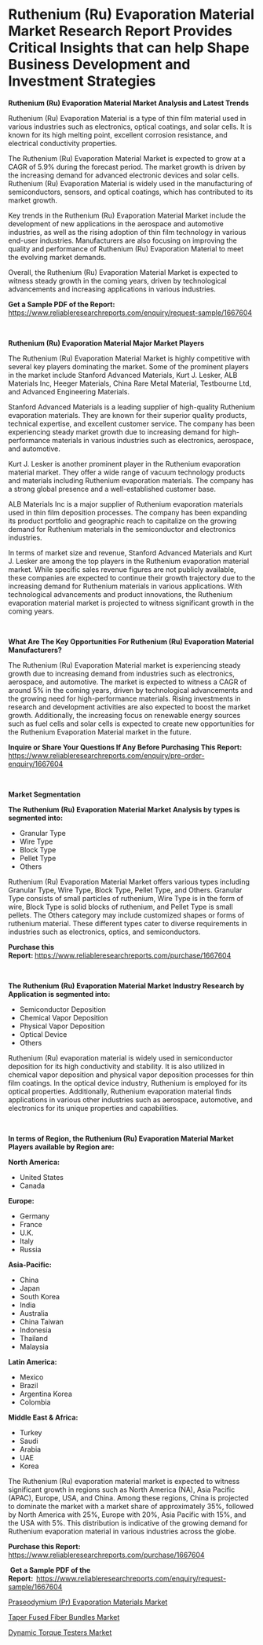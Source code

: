 <p><h1>Ruthenium (Ru) Evaporation Material Market Research Report Provides Critical Insights that can help Shape Business Development and Investment Strategies</h1></p><p><strong>Ruthenium (Ru) Evaporation Material Market Analysis and Latest Trends</strong></p>
<p><p>Ruthenium (Ru) Evaporation Material is a type of thin film material used in various industries such as electronics, optical coatings, and solar cells. It is known for its high melting point, excellent corrosion resistance, and electrical conductivity properties.</p><p>The Ruthenium (Ru) Evaporation Material Market is expected to grow at a CAGR of 5.9% during the forecast period. The market growth is driven by the increasing demand for advanced electronic devices and solar cells. Ruthenium (Ru) Evaporation Material is widely used in the manufacturing of semiconductors, sensors, and optical coatings, which has contributed to its market growth.</p><p>Key trends in the Ruthenium (Ru) Evaporation Material Market include the development of new applications in the aerospace and automotive industries, as well as the rising adoption of thin film technology in various end-user industries. Manufacturers are also focusing on improving the quality and performance of Ruthenium (Ru) Evaporation Material to meet the evolving market demands.</p><p>Overall, the Ruthenium (Ru) Evaporation Material Market is expected to witness steady growth in the coming years, driven by technological advancements and increasing applications in various industries.</p></p>
<p><strong>Get a Sample PDF of the Report:&nbsp;</strong> <a href="https://www.reliableresearchreports.com/enquiry/request-sample/1667604">https://www.reliableresearchreports.com/enquiry/request-sample/1667604</a></p>
<p>&nbsp;</p>
<p><strong>Ruthenium (Ru) Evaporation Material Major Market Players</strong></p>
<p><p>The Ruthenium (Ru) Evaporation Material Market is highly competitive with several key players dominating the market. Some of the prominent players in the market include Stanford Advanced Materials, Kurt J. Lesker, ALB Materials Inc, Heeger Materials, China Rare Metal Material, Testbourne Ltd, and Advanced Engineering Materials.</p><p>Stanford Advanced Materials is a leading supplier of high-quality Ruthenium evaporation materials. They are known for their superior quality products, technical expertise, and excellent customer service. The company has been experiencing steady market growth due to increasing demand for high-performance materials in various industries such as electronics, aerospace, and automotive.</p><p>Kurt J. Lesker is another prominent player in the Ruthenium evaporation material market. They offer a wide range of vacuum technology products and materials including Ruthenium evaporation materials. The company has a strong global presence and a well-established customer base.</p><p>ALB Materials Inc is a major supplier of Ruthenium evaporation materials used in thin film deposition processes. The company has been expanding its product portfolio and geographic reach to capitalize on the growing demand for Ruthenium materials in the semiconductor and electronics industries.</p><p>In terms of market size and revenue, Stanford Advanced Materials and Kurt J. Lesker are among the top players in the Ruthenium evaporation material market. While specific sales revenue figures are not publicly available, these companies are expected to continue their growth trajectory due to the increasing demand for Ruthenium materials in various applications. With technological advancements and product innovations, the Ruthenium evaporation material market is projected to witness significant growth in the coming years.</p></p>
<p>&nbsp;</p>
<p><strong>What Are The Key Opportunities For Ruthenium (Ru) Evaporation Material Manufacturers?</strong></p>
<p><p>The Ruthenium (Ru) Evaporation Material market is experiencing steady growth due to increasing demand from industries such as electronics, aerospace, and automotive. The market is expected to witness a CAGR of around 5% in the coming years, driven by technological advancements and the growing need for high-performance materials. Rising investments in research and development activities are also expected to boost the market growth. Additionally, the increasing focus on renewable energy sources such as fuel cells and solar cells is expected to create new opportunities for the Ruthenium Evaporation Material market in the future.</p></p>
<p><strong>Inquire or Share Your Questions If Any Before Purchasing This Report:</strong> <a href="https://www.reliableresearchreports.com/enquiry/pre-order-enquiry/1667604">https://www.reliableresearchreports.com/enquiry/pre-order-enquiry/1667604</a></p>
<p>&nbsp;</p>
<p><strong>Market Segmentation</strong></p>
<p><strong>The Ruthenium (Ru) Evaporation Material Market Analysis by types is segmented into:</strong></p>
<p><ul><li>Granular Type</li><li>Wire Type</li><li>Block Type</li><li>Pellet Type</li><li>Others</li></ul></p>
<p><p>Ruthenium (Ru) Evaporation Material Market offers various types including Granular Type, Wire Type, Block Type, Pellet Type, and Others. Granular Type consists of small particles of ruthenium, Wire Type is in the form of wire, Block Type is solid blocks of ruthenium, and Pellet Type is small pellets. The Others category may include customized shapes or forms of ruthenium material. These different types cater to diverse requirements in industries such as electronics, optics, and semiconductors.</p></p>
<p><strong>Purchase this Report:&nbsp;</strong><a href="https://www.reliableresearchreports.com/purchase/1667604">https://www.reliableresearchreports.com/purchase/1667604</a></p>
<p>&nbsp;</p>
<p><strong>The Ruthenium (Ru) Evaporation Material Market Industry Research by Application is segmented into:</strong></p>
<p><ul><li>Semiconductor Deposition</li><li>Chemical Vapor Deposition</li><li>Physical Vapor Deposition</li><li>Optical Device</li><li>Others</li></ul></p>
<p><p>Ruthenium (Ru) evaporation material is widely used in semiconductor deposition for its high conductivity and stability. It is also utilized in chemical vapor deposition and physical vapor deposition processes for thin film coatings. In the optical device industry, Ruthenium is employed for its optical properties. Additionally, Ruthenium evaporation material finds applications in various other industries such as aerospace, automotive, and electronics for its unique properties and capabilities.</p></p>
<p>&nbsp;</p>
<p><strong>In terms of Region, the Ruthenium (Ru) Evaporation Material Market Players available by Region are:</strong></p>
<p>
    <p> <strong> North America: </strong>
        <ul>
            <li>United States</li>
            <li>Canada</li>
        </ul>
        </p> 
    <p> <strong> Europe: </strong>
        <ul>
            <li>Germany</li>
            <li>France</li>
            <li>U.K.</li>
            <li>Italy</li>
            <li>Russia</li>
        </ul>
        </p> 
    <p> <strong> Asia-Pacific: </strong>
        <ul>
            <li>China</li>
            <li>Japan</li>
            <li>South Korea</li>
            <li>India</li>
            <li>Australia</li>
            <li>China Taiwan</li>
            <li>Indonesia</li>
            <li>Thailand</li>
            <li>Malaysia</li>
        </ul>
        </p> 
    <p> <strong> Latin America: </strong>
        <ul>
            <li>Mexico</li>
            <li>Brazil</li>
            <li>Argentina Korea</li>
            <li>Colombia</li>
        </ul>
        </p> 
    <p> <strong> Middle East & Africa: </strong>
        <ul>
            <li>Turkey</li>
            <li>Saudi</li>
            <li>Arabia</li>
            <li>UAE</li>
            <li>Korea</li>
        </ul>
    </p>
    </p>
<p><p>The Ruthenium (Ru) evaporation material market is expected to witness significant growth in regions such as North America (NA), Asia Pacific (APAC), Europe, USA, and China. Among these regions, China is projected to dominate the market with a market share of approximately 35%, followed by North America with 25%, Europe with 20%, Asia Pacific with 15%, and the USA with 5%. This distribution is indicative of the growing demand for Ruthenium evaporation material in various industries across the globe.</p></p>
<p><strong>Purchase this Report: </strong><a href="https://www.reliableresearchreports.com/purchase/1667604">https://www.reliableresearchreports.com/purchase/1667604</a></p>
<p>&nbsp;<strong>Get a Sample PDF of the Report:&nbsp;&nbsp;</strong><a href="https://www.reliableresearchreports.com/enquiry/request-sample/1667604">https://www.reliableresearchreports.com/enquiry/request-sample/1667604</a></p>
<p><strong></strong></p>
<p><p><a href="https://github.com/lataunyatinikmelvin59ilbd0dv/Market-Research-Report-List-1/blob/main/praseodymium-pr-evaporation-materials-market.md">Praseodymium (Pr) Evaporation Materials Market</a></p><p><a href="https://unruly-ladybug-44b.notion.site/Taper-Fused-Fiber-Bundles-Market-Research-Report-The-Key-To-Successful-Business-Strategy-Forecasted-7757a0813aa84d17870051c9da984731">Taper Fused Fiber Bundles Market</a></p><p><a href="https://cute-banjo-8ca.notion.site/Dynamic-Torque-Testers-Market-with-the-goal-of-estimating-the-market-size-and-future-growth-potentia-76050c41e4684115ae526cbb81b5be58">Dynamic Torque Testers Market</a></p></p>